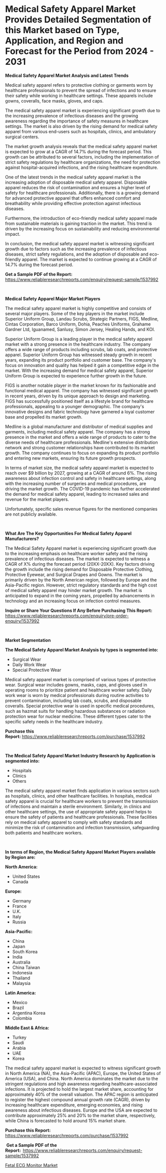 <p><h1>Medical Safety Apparel Market Provides Detailed Segmentation of this Market based on Type, Application, and Region and Forecast for the Period from 2024 - 2031</h1></p><p><strong>Medical Safety Apparel Market Analysis and Latest Trends</strong></p>
<p><p>Medical safety apparel refers to protective clothing or garments worn by healthcare professionals to prevent the spread of infections and to ensure their safety while working in healthcare settings. These apparels include gowns, coveralls, face masks, gloves, and caps.</p><p>The medical safety apparel market is experiencing significant growth due to the increasing prevalence of infectious diseases and the growing awareness regarding the importance of safety measures in healthcare settings. The market is also driven by the rising demand for medical safety apparel from various end-users such as hospitals, clinics, and ambulatory surgical centers.</p><p>The market growth analysis reveals that the medical safety apparel market is expected to grow at a CAGR of 14.7% during the forecast period. This growth can be attributed to several factors, including the implementation of strict safety regulations by healthcare organizations, the need for protection against hospital-acquired infections, and the rising healthcare expenditure.</p><p>One of the latest trends in the medical safety apparel market is the increasing adoption of disposable medical safety apparel. Disposable apparel reduces the risk of contamination and ensures a higher level of safety for healthcare professionals. Additionally, there is a growing demand for advanced protective apparel that offers enhanced comfort and breathability while providing effective protection against infectious diseases.</p><p>Furthermore, the introduction of eco-friendly medical safety apparel made from sustainable materials is gaining traction in the market. This trend is driven by the increasing focus on sustainability and reducing environmental impact.</p><p>In conclusion, the medical safety apparel market is witnessing significant growth due to factors such as the increasing prevalence of infectious diseases, strict safety regulations, and the adoption of disposable and eco-friendly apparel. The market is expected to continue growing at a CAGR of 14.7% during the forecast period.</p></p>
<p><strong>Get a Sample PDF of the Report:&nbsp;</strong> <a href="https://www.reliableresearchreports.com/enquiry/request-sample/1537992">https://www.reliableresearchreports.com/enquiry/request-sample/1537992</a></p>
<p>&nbsp;</p>
<p><strong>Medical Safety Apparel Major Market Players</strong></p>
<p><p>The medical safety apparel market is highly competitive and consists of several major players. Some of the key players in the market include Superior Uniform Group, Landau Scrubs, Strategic Partners, FIGS, Medline, Cintas Corporation, Barco Uniform, Dohia, Peaches Uniforms, Grahame Gardner Ltd, Iguanamed, Sanlusy, Simon Jersey, Healing Hands, and KOI.</p><p>Superior Uniform Group is a leading player in the medical safety apparel market with a strong presence in the healthcare industry. The company offers a wide range of products including scrubs, lab coats, and protective apparel. Superior Uniform Group has witnessed steady growth in recent years, expanding its product portfolio and customer base. The company's focus on innovation and quality has helped it gain a competitive edge in the market. With the increasing demand for medical safety apparel, Superior Uniform Group is expected to experience further growth in the future.</p><p>FIGS is another notable player in the market known for its fashionable and functional medical apparel. The company has witnessed significant growth in recent years, driven by its unique approach to design and marketing. FIGS has successfully positioned itself as a lifestyle brand for healthcare professionals, appealing to a younger demographic. The company's innovative designs and fabric technology have garnered a loyal customer base and propelled its market growth.</p><p>Medline is a global manufacturer and distributor of medical supplies and garments, including medical safety apparel. The company has a strong presence in the market and offers a wide range of products to cater to the diverse needs of healthcare professionals. Medline's extensive distribution network and strong customer relationships have contributed to its market growth. The company continues to focus on expanding its product portfolio and entering new markets, ensuring its future growth prospects.</p><p>In terms of market size, the medical safety apparel market is expected to reach over $9 billion by 2027, growing at a CAGR of around 6%. The rising awareness about infection control and safety in healthcare settings, along with the increasing number of surgeries and medical procedures, are driving the market growth. The COVID-19 pandemic has further accelerated the demand for medical safety apparel, leading to increased sales and revenue for the market players.</p><p>Unfortunately, specific sales revenue figures for the mentioned companies are not publicly available.</p></p>
<p>&nbsp;</p>
<p><strong>What Are The Key Opportunities For Medical Safety Apparel Manufacturers?</strong></p>
<p><p>The Medical Safety Apparel market is experiencing significant growth due to the increasing emphasis on healthcare worker safety and the rising prevalence of infectious diseases. The market is expected to witness a CAGR of X% during the forecast period (20XX-20XX). Key factors driving the growth include the rising demand for Disposable Protective Clothing, Protective Eyewear, and Surgical Drapes and Gowns. The market is primarily driven by the North American region, followed by Europe and the Asia-Pacific region. However, strict regulatory standards and the high cost of medical safety apparel may hinder market growth. The market is anticipated to expand in the coming years, propelled by advancements in technology and an increasing focus on infection control measures.</p></p>
<p><strong>Inquire or Share Your Questions If Any Before Purchasing This Report:</strong> <a href="https://www.reliableresearchreports.com/enquiry/pre-order-enquiry/1537992">https://www.reliableresearchreports.com/enquiry/pre-order-enquiry/1537992</a></p>
<p>&nbsp;</p>
<p><strong>Market Segmentation</strong></p>
<p><strong>The Medical Safety Apparel Market Analysis by types is segmented into:</strong></p>
<p><ul><li>Surgical Wear</li><li>Daily Work Wear</li><li>Special Protective Wear</li></ul></p>
<p><p>Medical safety apparel market is comprised of various types of protective wear. Surgical wear includes gowns, masks, caps, and gloves used in operating rooms to prioritize patient and healthcare worker safety. Daily work wear is worn by medical professionals during routine activities to prevent contamination, including lab coats, scrubs, and disposable coveralls. Special protective wear is used in specific medical procedures, such as hazmat suits for handling hazardous substances or radiation protection wear for nuclear medicine. These different types cater to the specific safety needs in the healthcare industry.</p></p>
<p><strong>Purchase this Report:&nbsp;</strong><a href="https://www.reliableresearchreports.com/purchase/1537992">https://www.reliableresearchreports.com/purchase/1537992</a></p>
<p>&nbsp;</p>
<p><strong>The Medical Safety Apparel Market Industry Research by Application is segmented into:</strong></p>
<p><ul><li>Hospitals</li><li>Clinics</li><li>Others</li></ul></p>
<p><p>The medical safety apparel market finds application in various sectors such as hospitals, clinics, and other healthcare facilities. In hospitals, medical safety apparel is crucial for healthcare workers to prevent the transmission of infections and maintain a sterile environment. Similarly, in clinics and other healthcare settings, the use of appropriate safety apparel helps to ensure the safety of patients and healthcare professionals. These facilities rely on medical safety apparel to comply with safety standards and minimize the risk of contamination and infection transmission, safeguarding both patients and healthcare workers.</p></p>
<p>&nbsp;</p>
<p><strong>In terms of Region, the Medical Safety Apparel Market Players available by Region are:</strong></p>
<p>
    <p> <strong> North America: </strong>
        <ul>
            <li>United States</li>
            <li>Canada</li>
        </ul>
        </p> 
    <p> <strong> Europe: </strong>
        <ul>
            <li>Germany</li>
            <li>France</li>
            <li>U.K.</li>
            <li>Italy</li>
            <li>Russia</li>
        </ul>
        </p> 
    <p> <strong> Asia-Pacific: </strong>
        <ul>
            <li>China</li>
            <li>Japan</li>
            <li>South Korea</li>
            <li>India</li>
            <li>Australia</li>
            <li>China Taiwan</li>
            <li>Indonesia</li>
            <li>Thailand</li>
            <li>Malaysia</li>
        </ul>
        </p> 
    <p> <strong> Latin America: </strong>
        <ul>
            <li>Mexico</li>
            <li>Brazil</li>
            <li>Argentina Korea</li>
            <li>Colombia</li>
        </ul>
        </p> 
    <p> <strong> Middle East & Africa: </strong>
        <ul>
            <li>Turkey</li>
            <li>Saudi</li>
            <li>Arabia</li>
            <li>UAE</li>
            <li>Korea</li>
        </ul>
    </p>
    </p>
<p><p>The medical safety apparel market is expected to witness significant growth in North America (NA), the Asia-Pacific (APAC), Europe, the United States of America (USA), and China. North America dominates the market due to the stringent regulations and high awareness regarding healthcare-associated infections. It is projected to hold the largest market share, accounting for approximately 40% of the overall valuation. The APAC region is anticipated to register the highest compound annual growth rate (CAGR), driven by increasing healthcare expenditure, emerging economies, and rising awareness about infectious diseases. Europe and the USA are expected to contribute approximately 25% and 20% to the market share, respectively, while China is forecasted to hold around 15% market share.</p></p>
<p><strong>Purchase this Report: </strong><a href="https://www.reliableresearchreports.com/purchase/1537992">https://www.reliableresearchreports.com/purchase/1537992</a></p>
<p>&nbsp;<strong>Get a Sample PDF of the Report:&nbsp;&nbsp;</strong><a href="https://www.reliableresearchreports.com/enquiry/request-sample/1537992">https://www.reliableresearchreports.com/enquiry/request-sample/1537992</a></p>
<p><strong></strong></p>
<p><p><a href="https://github.com/RickHolmes3/Market-Research-Report-List-3/blob/main/fetal-ecg-monitor-market.md">Fetal ECG Monitor Market</a></p></p>